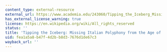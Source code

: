 ```yaml
---
content_type: external-resource
external_url: https://www.academia.edu/243060/Tipping_the_Iceberg_Missing_Italian_Polyphony_from_the_Age_of_Schism
has_external_license_warning: true
license: https://en.wikipedia.org/wiki/All_rights_reserved
status: ''
title: 'Tipping the Iceberg: Missing Italian Polyphony from the Age of Schism'
uid: fea1a5a8-b47f-4d2b-b8d3-7676d1de67c3
wayback_url: ''
---
```

